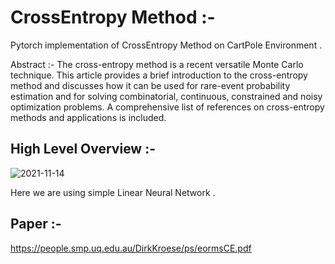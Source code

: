 # CrossEntropy Method :- 

Pytorch implementation of CrossEntropy Method on CartPole Environment .

Abstract :- 
The cross-entropy method is a recent versatile Monte Carlo technique.
This article provides a brief introduction to the cross-entropy method and discusses
how it can be used for rare-event probability estimation and for solving combinatorial,
continuous, constrained and noisy optimization problems. A comprehensive list of
references on cross-entropy methods and applications is included.

## High Level Overview :- 
![2021-11-14](https://user-images.githubusercontent.com/76057253/141668801-bb3d7313-b942-44a8-81fe-85311f48b7db.png)
 
 Here we are using simple Linear Neural Network . 
 
 ## Paper :- 
 https://people.smp.uq.edu.au/DirkKroese/ps/eormsCE.pdf
